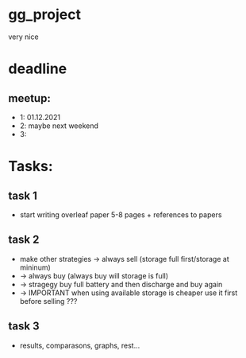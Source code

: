 # gg_project
very nice

# deadline 
## meetup:
- 1: 01.12.2021
- 2: maybe next weekend
- 3:
  
# Tasks:

## task 1
  * start writing overleaf paper  5-8 pages + references to papers 
## task 2
  * make other strategies -> always sell (storage full first/storage at mininum)
  * -> always buy (always buy will storage is full)
  * -> stragegy buy full battery and then discharge and buy again
  * -> IMPORTANT when using available storage is cheaper use it first before selling ??? 
## task 3
  * results, comparasons, graphs, rest...
